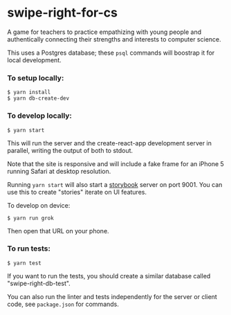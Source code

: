 # swipe-right-for-cs
A game for teachers to practice empathizing with young people and authentically connecting their strengths and interests to computer science.

This uses a Postgres database; these `psql` commands will boostrap it for local development.


### To setup locally:
```
$ yarn install
$ yarn db-create-dev
```


### To develop locally:
```
$ yarn start
```

This will run the server and the create-react-app development server in parallel, writing the output of both to stdout.

Note that the site is responsive and will include a fake frame for an iPhone 5 running Safari at desktop resolution.

Running `yarn start` will also start a [storybook](https://github.com/storybooks/storybook) server on port 9001.  You can use this to create "stories" iterate on UI features.

To develop on device:
```
$ yarn run grok
```

Then open that URL on your phone.



### To run tests:
```
$ yarn test
```

If you want to run the tests, you should create a similar database called "swipe-right-db-test".

You can also run the linter and tests independently for the server or client code, see `package.json` for commands.
